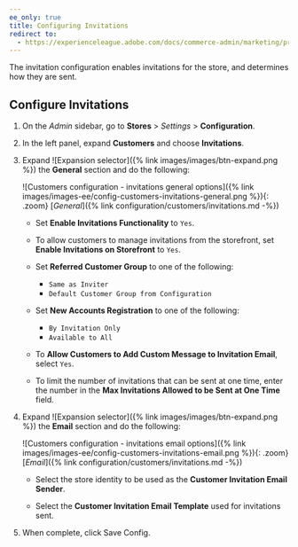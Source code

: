 ```yaml
---
ee_only: true
title: Configuring Invitations
redirect to:
  - https://experienceleague.adobe.com/docs/commerce-admin/marketing/promotions/events/invitations.html#enable-invitations-for-your-store
---
```


The invitation configuration enables invitations for the store, and determines how they are sent.

## Configure Invitations

1. On the _Admin_ sidebar, go to **Stores** > _Settings_ > **Configuration**.

1. In the left panel, expand **Customers** and choose **Invitations**.

1. Expand ![Expansion selector]({% link images/images/btn-expand.png %}) the **General** section and do the following:

    ![Customers configuration - invitations general options]({% link images/images-ee/config-customers-invitations-general.png %}){: .zoom}
    [_General_]({% link configuration/customers/invitations.md -%})

   - Set **Enable Invitations Functionality** to `Yes`.

   - To allow customers to manage invitations from the storefront, set **Enable Invitations on Storefront** to `Yes`.

   - Set **Referred Customer Group** to one of the following:

      - `Same as Inviter`
      - `Default Customer Group from Configuration`

   - Set **New Accounts Registration** to one of the following:

      - `By Invitation Only`
      - `Available to All`

   - To **Allow Customers to Add Custom Message to Invitation Email**, select `Yes`.

   - To limit the number of invitations that can be sent at one time, enter the number in the **Max Invitations Allowed to be Sent at One Time** field.

1. Expand ![Expansion selector]({% link images/images/btn-expand.png %}) the **Email** section and do the following:

    ![Customers configuration - invitations email options]({% link images/images-ee/config-customers-invitations-email.png %}){: .zoom}
    [_Email_]({% link configuration/customers/invitations.md -%})

   - Select the store identity to be used as the **Customer Invitation Email Sender**.

   - Select the **Customer Invitation Email Template** used for invitations sent.

1. When complete, click <span class="btn">Save Config</span>.

